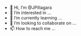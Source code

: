 - 👋 Hi, I’m @JPillagara
- 👀 I’m interested in ...
- 🌱 I’m currently learning ...
- 💞️ I’m looking to collaborate on ...
- 📫 How to reach me ...

<!---
JPillagara/JPillagara is a ✨ special ✨ repository because its `README.md` (this file) appears on your GitHub profile.
You can click the Preview link to take a look at your changes.
--->

